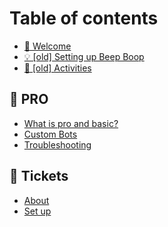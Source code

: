 # Table of contents

* [👋 Welcome](README.md)
* [💡 \[old\] Setting up Beep Boop](old-setting-up-beep-boop.md)
* [🎲 \[old\] Activities](old-activities.md)

## 👑 PRO

* [What is pro and basic?](pro/what-is-pro-and-basic.md)
* [Custom Bots](pro/custom-bots.md)
* [Troubleshooting](pro/troubleshooting.md)

## 🎫 Tickets

* [About](tickets/about.md)
* [Set up](tickets/set-up.md)
